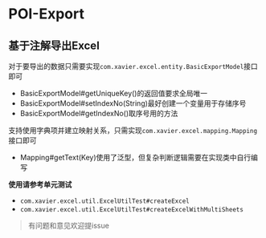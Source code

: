 # POI-Export

## 基于注解导出Excel

对于要导出的数据只需要实现`com.xavier.excel.entity.BasicExportModel`接口即可
+ BasicExportModel#getUniqueKey()的返回值要求全局唯一
+ BasicExportModel#setIndexNo(String)最好创建一个变量用于存储序号
+ BasicExportModel#getIndexNo()取序号用的方法

支持使用字典项并建立映射关系，只需实现`com.xavier.excel.mapping.Mapping`接口即可
+ Mapping<Key>#getText(Key)使用了泛型，但复杂判断逻辑需要在实现类中自行编写

**使用请参考单元测试**
+ `com.xavier.excel.util.ExcelUtilTest#createExcel`
+ `com.xavier.excel.util.ExcelUtilTest#createExcelWithMultiSheets`

> 有问题和意见欢迎提issue
    